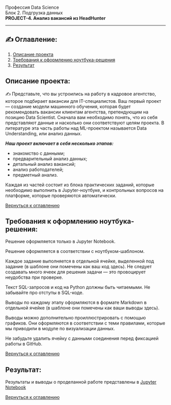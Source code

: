 Профессия Data Science  
Блок 2. Подгрузка данных  
**PROJECT-4. Анализ вакансий из HeadHunter**

---

## ✍ **Оглавление:**

1. [Описание проекта](#Описание-проекта)
2. [Требования к оформлению ноутбука-решения](#Требования-к-оформлению-ноутбука-решения)
3. [Результат](#Результат)

## Описание проекта:

✍ Представьте, что вы устроились на работу в кадровое агентство, которое подбирает вакансии для IT-специалистов. Ваш первый проект — создание модели машинного обучения, которая будет рекомендовать вакансии клиентам агентства, претендующим на позицию Data Scientist. Сначала вам необходимо понять, что из себя представляют данные и насколько они соответствуют целям проекта. В литературе эта часть работы над ML-проектом называется Data Understanding, или анализ данных.

***Наш проект включает в себя несколько этапов:***  
- знакомство с данными;  
- предварительный анализ данных;  
- детальный анализ вакансий;  
- анализ работодателей;  
- предметный анализ.

Каждая из частей состоит из блока практических заданий, которые необходимо выполнить в Jupyter-ноутбуке, и контрольных вопросов на платформе, которые проверяются автоматически.

[Вернуться к оглавлению](#Оглавление:)

## **Требования к оформлению ноутбука-решения:**

Решение оформляется только в Jupyter Notebook.

Решение оформляется в соответствии с ноутбуком-шаблоном.

Каждое задание выполняется в отдельной ячейке, выделенной под задание (в шаблоне они помечены как ваш код здесь). Не следует создавать много ячеек для решения задачи — это провоцирует неудобства при проверке.

Текст SQL-запросов и код на Python должны быть читаемыми. Не забывайте про отступы в SQL-коде.

Выводы по каждому этапу оформляются в формате Markdown в отдельной ячейке (в шаблоне они помечены как ваши выводы здесь).

Выводы можно дополнительно проиллюстрировать с помощью графиков. Они оформляются в соответствии с теми правилами, которые мы приводили в модуле по визуализации данных.

Не забудьте удалить ячейку с данными соединения перед фиксацией работы в GitHub.

[Вернуться к оглавлению](#Оглавление:)

## Результат:

Результаты и выводы о проделанной работе представлены в [Jupyter Notebook]()

[Вернуться к оглавлению](#Оглавление:)